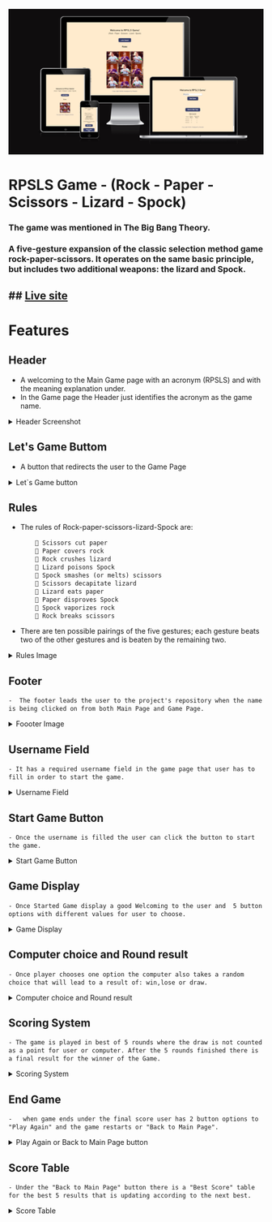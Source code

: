 <p align="center"><img src="assets/img/readmefile.png" alt="drawing" width="800"/></p>



# RPSLS Game - (Rock - Paper - Scissors - Lizard - Spock)
### The game was mentioned in The Big Bang Theory.
### A five-gesture expansion of the classic selection method game rock-paper-scissors. It operates on the same basic principle, but includes two additional weapons: the lizard and Spock.

## ## [Live site](https://ricardomor98.github.io/Project2/)

# Features

  ## Header 

   - A welcoming to the Main Game page with an acronym (RPSLS) and with the meaning explanation under.
   - In the Game page the Header just identifies the acronym as the game name.

   <details><summary>Header Screenshot</summary>

![Project header large](assets/img/mainheader.png)
![Project header small](assets/img/gamepageheader.png)
</details>

  ## Let's Game Buttom 

  - A button that redirects the user to the Game Page

  <details><summary>Let`s Game button</summary>

  ![Let`s Game!](assets/img/letsgame.png)

  </details>

  ## Rules 

  - The rules of Rock-paper-scissors-lizard-Spock are:

             Scissors cut paper
             Paper covers rock
             Rock crushes lizard
             Lizard poisons Spock
             Spock smashes (or melts) scissors
             Scissors decapitate lizard
             Lizard eats paper
             Paper disproves Spock
             Spock vaporizes rock
             Rock breaks scissors

  - There are ten possible pairings of the five gestures; each gesture beats two of the other gestures and is beaten by the remaining two.

  <details><summary>Rules Image</summary>

  ![Rules of RPSLS](assets/img/rpslsrules.png)

  </details> 

  ## Footer 

    -  The footer leads the user to the project's repository when the name is being clicked on from both Main Page and Game Page.

  <details><summary>Foooter Image</summary>

  ![Footer Image](assets/img/footer.png)

  </details>

  ## Username Field  

    - It has a required username field in the game page that user has to fill in order to start the game.

  <details><summary>Username Field</summary>

  ![Username Field](assets/img/userfield.png)

  </details>

  ## Start Game Button

    - Once the username is filled the user can click the button to start the game.

  <details><summary>Start Game Button</summary>

  ![Start Game Button](assets/img/startgamebutton.png)

  </details> 

  ## Game Display 

    - Once Started Game display a good Welcoming to the user and  5 button options with different values for user to choose.

  <details><summary>Game Display</summary>

  ![Game Display](assets/img/welcoming.png)
  ![Game Display](assets/img/gamedisplay.png)

  </details>  

  ## Computer choice and Round result

    - Once player chooses one option the computer also takes a random choice that will lead to a result of: win,lose or draw.

  <details><summary>Computer choice and Round result</summary>

  ![Computer choice and Round result](assets/img/compchoiceroundresult.png)

  </details> 

  ## Scoring System

    - The game is played in best of 5 rounds where the draw is not counted as a point for user or computer. After the 5 rounds finished there is a final result for the winner of the Game.

   <details><summary>Scoring System</summary>

  ![Scoring System](assets/img/scoringsystem.png)
  ![Scoring System](assets/img/finalresult.png)
  </details>  

  ## End Game

    -   when game ends under the final score user has 2 button options to "Play Again" and the game restarts or "Back to Main Page".

  <details><summary>Play Again or Back to Main Page button</summary>

  ![Play Again](assets/img/playagain.png)
  ![Back to Main Page](assets/img/backtomainpage.png)
  </details>  

  ## Score Table

    - Under the "Back to Main Page" button there is a "Best Score" table for the best 5 results that is updating according to the next best.

  <details><summary>Score Table</summary>

  ![Score Table](assets/img/scoretable.png)
  </details> 

 